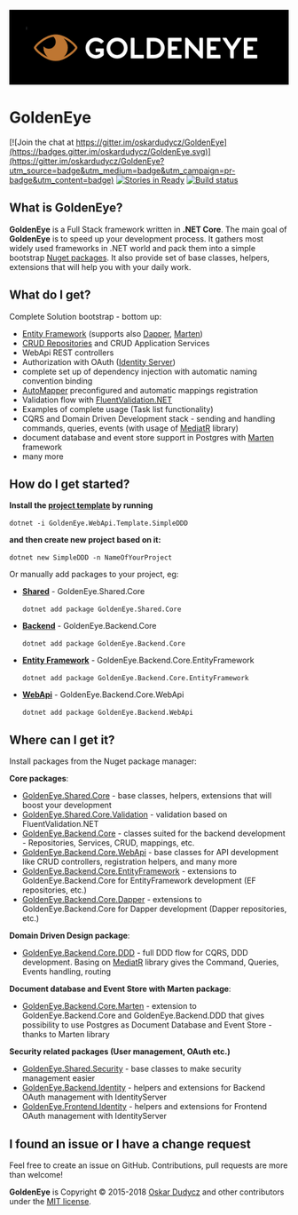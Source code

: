 ![GoldenEye Logo](assets/GoldenEye.png)

# GoldenEye

[![Join the chat at https://gitter.im/oskardudycz/GoldenEye](https://badges.gitter.im/oskardudycz/GoldenEye.svg)](https://gitter.im/oskardudycz/GoldenEye?utm_source=badge&utm_medium=badge&utm_campaign=pr-badge&utm_content=badge)
[![Stories in Ready](https://badge.waffle.io/oskardudycz/GoldenEye.png?label=ready&title=Ready)](https://waffle.io/oskardudycz/GoldenEye)
[![Build status](https://ci.appveyor.com/api/projects/status/1mtm4h33cvur6kob/branch/master?svg=true)](https://ci.appveyor.com/project/oskardudycz/goldeneye-core/branch/master)

What is GoldenEye?
--------------------------------
**GoldenEye** is a Full Stack framework written in **.NET Core**. The main goal of **GoldenEye** is to speed up your development process. It gathers most widely used frameworks in .NET world and pack them into a simple bootstrap [Nuget packages](https://www.nuget.org/packages?q=GoldenEye). It also provide set of base classes, helpers, extensions that will help you with your daily work.

What do I get?
--------------------------------
Complete Solution bootstrap - bottom up:
- [Entity Framework](https://github.com/aspnet/EntityFrameworkCore) (supports also [Dapper](https://github.com/StackExchange/Dapper), [Marten](https://github.com/JasperFx/marten))
- [CRUD Repositories](https://github.com/oskardudycz/GoldenEye/tree/master/src/Core/Backend.Core/Repositories) and CRUD Application Services
- WebApi REST controllers
- Authorization with OAuth ([Identity Server](https://github.com/IdentityServer/IdentityServer4))
- complete set up of dependency injection with automatic naming convention binding
- [AutoMapper](https://github.com/AutoMapper/AutoMapper) preconfigured and automatic mappings registration
- Validation flow with [FluentValidation.NET](https://github.com/JeremySkinner/FluentValidation)
- Examples of complete usage (Task list functionality)
- CQRS and Domain Driven Development stack - sending and handling commands, queries, events (with usage of [MediatR](https://github.com/jbogard/MediatR) library)
- document database and event store support in Postgres with [Marten](https://github.com/JasperFx/marten) framework
- many more

How do I get started?
--------------------------------

**Install the [project template](https://github.com/oskardudycz/GoldenEye/tree/master/src/Templates/SimpleDDD/content) by running**

`dotnet -i GoldenEye.WebApi.Template.SimpleDDD`

**and then create new project based on it:**

`dotnet new SimpleDDD -n NameOfYourProject`


Or manually add packages to your project, eg:

* **[Shared](src/Core/Shared.Core/Readme.md)** - GoldenEye.Shared.Core 
  
  `dotnet add package GoldenEye.Shared.Core` 
  
* **[Backend](src/Core/Backend.Core/Readme.md)** - GoldenEye.Backend.Core 
  
  `dotnet add package GoldenEye.Backend.Core` 
  
* **[Entity Framework](src/Core/Backend.Core.EntityFramework/Readme.md)** - GoldenEye.Backend.Core.EntityFramework 
  
  `dotnet add package GoldenEye.Backend.Core.EntityFramework` 
  
* **[WebApi](src/Core/Backend.Core.WebApi/Readme.md)** - GoldenEye.Backend.Core.WebApi 
  
  `dotnet add package GoldenEye.Backend.WebApi`
  

Where can I get it?
--------------------------------
Install packages from the Nuget package manager:

**Core packages**:
* [GoldenEye.Shared.Core](src/Core/Shared.Core/Readme.md) - base classes, helpers, extensions that will boost your development
* [GoldenEye.Shared.Core.Validation](src/Core/Shared.Core.Validation/Readme.md) - validation based on FluentValidation.NET
* [GoldenEye.Backend.Core](src/Core/Backend.Core/Readme.md) - classes suited for the backend development - Repositories, Services, CRUD, mappings, etc.
* [GoldenEye.Backend.Core.WebApi](src/Core/Backend.Core.WebApi/Readme.md) - base classes for API development like CRUD controllers, registration helpers, and many more
* [GoldenEye.Backend.Core.EntityFramework](src/Core/Backend.Core.EntityFramework/Readme.md) - extensions to GoldenEye.Backend.Core for EntityFramework development (EF repositories, etc.)
* [GoldenEye.Backend.Core.Dapper](src/Core/Backend.Core.Dapper/Readme.md) - extensions to GoldenEye.Backend.Core for Dapper development (Dapper repositories, etc.)

**Domain Driven Design package**:
* [GoldenEye.Backend.Core.DDD](src/Core/Backend.Core.DDD/Readme.md) - full DDD flow for CQRS, DDD development. Basing on [MediatR](https://github.com/jbogard/MediatR) library gives the Command, Queries, Events handling, routing

**Document database and Event Store with Marten package**:
* [GoldenEye.Backend.Core.Marten](src/Core/Backend.Core.Marten/Readme.md) - extension to GoldenEye.Backend.Core and GoldenEye.Backend.DDD that gives possibility to use Postgres as Document Database and Event Store - thanks to Marten library

**Security related packages (User management, OAuth etc.)**
* [GoldenEye.Shared.Security](src/Security/Shared.Security/Readme.md) - base classes to make security management easier
* [GoldenEye.Backend.Identity](src/Security/Backend.Identity/Readme.md) - helpers and extensions for Backend OAuth management with IdentityServer
* [GoldenEye.Frontend.Identity](src/Security/Frontend.Identity/Readme.md) - helpers and extensions for Frontend OAuth management with IdentityServer

I found an issue or I have a change request
--------------------------------
Feel free to create an issue on GitHub. Contributions, pull requests are more than welcome!

**GoldenEye** is Copyright &copy; 2015-2018 [Oskar Dudycz](http://oskar-dudycz.pl) and other contributors under the [MIT license](LICENSE.txt).
